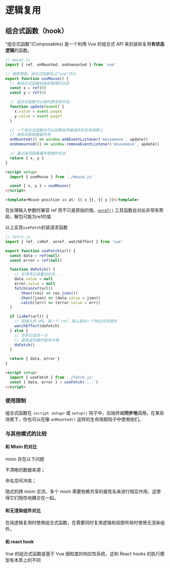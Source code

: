 # 逻辑复用

## 组合式函数（hook）

“组合式函数”(Composables) 是一个利用 Vue 的组合式 API 来封装和复用**有状态逻辑**的函数。

```js
// mouse.js
import { ref, onMounted, onUnmounted } from 'vue'

// 按照惯例，组合式函数名以“use”开头
export function useMouse() {
  // 被组合式函数封装和管理的状态
  const x = ref(0)
  const y = ref(0)

  // 组合式函数可以随时更改其状态。
  function update(event) {
    x.value = event.pageX
    y.value = event.pageY
  }

  // 一个组合式函数也可以挂靠在所属组件的生命周期上
  // 来启动和卸载副作用
  onMounted(() => window.addEventListener('mousemove', update))
  onUnmounted(() => window.removeEventListener('mousemove', update))

  // 通过返回值暴露所管理的状态
  return { x, y }
}
```

```html
<script setup>
  import { useMouse } from './mouse.js'

  const { x, y } = useMouse()
</script>

<template>Mouse position is at: {{ x }}, {{ y }}</template>
```

在处理输入参数时兼容 ref 而不只是原始的值。[`unref()`](https://cn.vuejs.org/api/reactivity-utilities.html#unref) 工具函数会对此非常有帮助，解包可能为ref的值

以上实现`useFetch`封装请求函数

```js
// fetch.js
import { ref, isRef, unref, watchEffect } from 'vue'

export function useFetch(url) {
  const data = ref(null)
  const error = ref(null)

  function doFetch() {
    // 在请求之前重设状态...
    data.value = null
    error.value = null
    fetch(unref(url))
      .then((res) => res.json())
      .then((json) => (data.value = json))
      .catch((err) => (error.value = err))
  }

  if (isRef(url)) {
    // 若输入的 URL 是一个 ref，那么启动一个响应式的请求
    watchEffect(doFetch)
  } else {
    // 否则只请求一次
    // 避免监听器的额外开销
    doFetch()
  }

  return { data, error }
}
```

```html
<script setup>
  import { useFetch } from './fetch.js'
  const { data, error } = useFetch('...')
</script>
```

### 使用限制

组合式函数在 `<script setup>` 或 `setup()` 钩子中，应始终被**同步地**调用。在某些场景下，你也可以在像 `onMounted()` 这样的生命周期钩子中使用他们。

### 与其他模式的比较

#### 和 Mixin 的对比

mixin 存在以下问题

不清晰的数据来源；

命名空间冲突；

隐式的跨 mixin 交流，多个 mixin 需要依赖共享的属性名来进行相互作用，这使得它们隐性地耦合在一起。

#### 和无渲染组件对比

在纯逻辑复用时使用组合式函数，在需要同时复用逻辑和视图布局时使用无渲染组件。

#### 和 react hook

Vue 的组合式函数是基于 Vue 细粒度的响应性系统，这和 React hooks 的执行模型有本质上的不同
